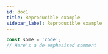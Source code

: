 ```yaml
---
id: doc1
title: Reproducible example
sidebar_label: Reproducible example
---
```


```javascript
const some = 'code';
// Here's a de-emphasised comment
```
